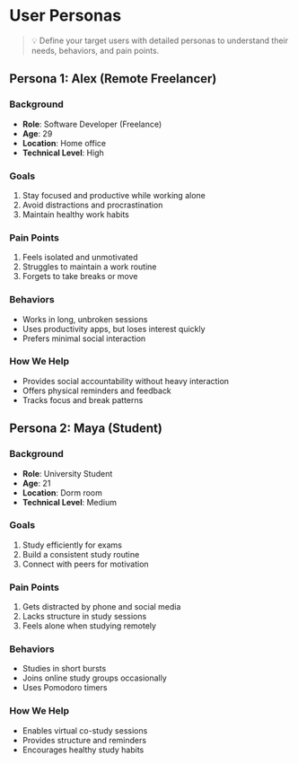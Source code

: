 # User Personas

> 💡 Define your target users with detailed personas to understand their needs, behaviors, and pain points.

## Persona 1: Alex (Remote Freelancer)

### Background
- **Role**: Software Developer (Freelance)
- **Age**: 29
- **Location**: Home office
- **Technical Level**: High

### Goals
1. Stay focused and productive while working alone
2. Avoid distractions and procrastination
3. Maintain healthy work habits

### Pain Points
1. Feels isolated and unmotivated
2. Struggles to maintain a work routine
3. Forgets to take breaks or move

### Behaviors
- Works in long, unbroken sessions
- Uses productivity apps, but loses interest quickly
- Prefers minimal social interaction

### How We Help
- Provides social accountability without heavy interaction
- Offers physical reminders and feedback
- Tracks focus and break patterns

## Persona 2: Maya (Student)

### Background
- **Role**: University Student
- **Age**: 21
- **Location**: Dorm room
- **Technical Level**: Medium

### Goals
1. Study efficiently for exams
2. Build a consistent study routine
3. Connect with peers for motivation

### Pain Points
1. Gets distracted by phone and social media
2. Lacks structure in study sessions
3. Feels alone when studying remotely

### Behaviors
- Studies in short bursts
- Joins online study groups occasionally
- Uses Pomodoro timers

### How We Help
- Enables virtual co-study sessions
- Provides structure and reminders
- Encourages healthy study habits
